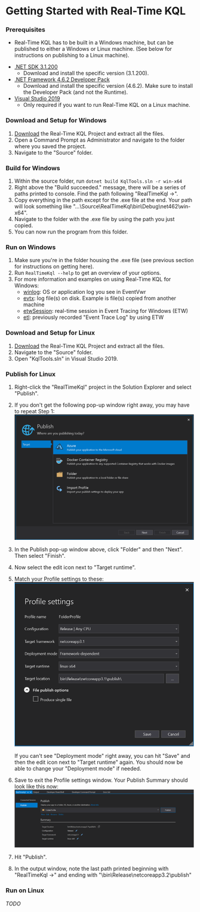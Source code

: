 # Getting Started with Real-Time KQL

### Prerequisites

* Real-Time KQL has to be built in a Windows machine, but can be published to either a Windows or Linux machine. (See below for instructions on publishing to a Linux machine).

- [.NET SDK 3.1.200](https://dotnet.microsoft.com/download/dotnet-core/3.1#sdk-3.1.200)
  - Download and install the specific version (3.1.200).
- [.NET Framework 4.6.2 Developer Pack](https://dotnet.microsoft.com/download/dotnet-framework/net462)
  - Download and install the specific version (4.6.2). Make sure to install the Developer Pack (and not the Runtime).
- [Visual Studio 2019](https://visualstudio.microsoft.com/downloads/)
  - Only required if you want to run Real-Time KQL on a Linux machine.

### Download and Setup for Windows

1. [Download](https://github.com/microsoft/KqlTools/archive/master.zip) the Real-Time KQL Project and extract all the files.
2. Open a Command Prompt as Administrator and navigate to the folder where you saved the project.
3. Navigate to the "Source" folder.

### Build for Windows
1. Within the source folder, run `dotnet build KqlTools.sln -r win-x64 `
2. Right above the "Build succeeded." message, there will be a series of paths printed to console. Find the path following "RealTimeKql ->".
3. Copy everything in the path except for the .exe file at the end. Your path will look something like "...\Source\RealTimeKql\bin\Debug\net462\win-x64\".
4. Navigate to the folder with the .exe file by using the path you just copied.
5. You can now run the program from this folder.

### Run on Windows

1. Make sure you're in the folder housing the .exe file (see previous section for instructions on getting here).
2. Run `RealTimeKql --help` to get an overview of your options.
3. For more information and examples on using Real-Time KQL for Windows:
   - [winlog](Winlog.md): OS or application log you see in EventVwr
   - [evtx](Evtx.md): log file(s) on disk. Example is file(s) copied from another machine
   - [etwSession](EtwSession.md): real-time session in Event Tracing for Windows (ETW)
   - [etl](Etl.md): previously recorded "Event Trace Log" by using ETW

### Download and Setup for Linux

1. [Download](https://github.com/microsoft/KqlTools/archive/master.zip) the Real-Time KQL Project and extract all the files.
2. Navigate to the "Source" folder.
3. Open "KqlTools.sln" in Visual Studio 2019.

### Publish for Linux

1. Right-click the "RealTimeKql" project in the Solution Explorer and select "Publish".

2. If you don't get the following pop-up window right away, you may have to repeat Step 1:
   ![PublishPopUp.png](PublishPopUp.png)

3. In the Publish pop-up window above, click "Folder" and then "Next". Then select "Finish".

4. Now select the edit icon next to "Target runtime". 

5. Match your Profile settings to these:
   ![ProfileSettingsPublishToLinux.png](ProfileSettingsPublishToLinux.png)

   If you can't see "Deployment mode" right away, you can hit "Save" and then the edit icon next to "Target runtime" again. You should now be able to change your "Deployment mode" if needed.

6. Save to exit the Profile settings window. Your Publish Summary should look like this now:
   ![PublishToLinuxSummary.png](PublishToLinuxSummary.png)

4. Hit "Publish".
5. In the output window, note the last path printed beginning with "RealTimeKql ->" and ending with "\bin\Release\netcoreapp3.2\publish"

### Run on Linux

*TODO*